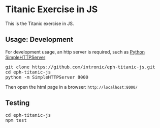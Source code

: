 # Titanic Exercise in JS 

This is the Titanic exercise in JS.

## Usage: Development

For development usage, an http server is required, such as [Python SimpleHTTPServer](https://docs.python.org/2/library/simplehttpserver.html)

<pre>
git clone https://github.com/intronic/eph-titanic-js.git
cd eph-titanic-js
python -m SimpleHTTPServer 8000
</pre>

Then open the html page in a browser: ```http://localhost:8000/```

## Testing

<pre>
cd eph-titanic-js
npm test
</pre>
